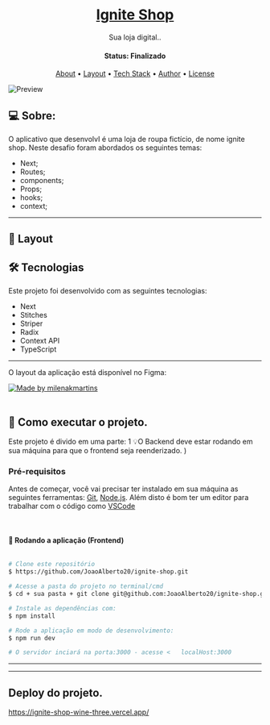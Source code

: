 <h1 align="center">
    <a href="#"> Ignite Shop </a>
</h1>

<p align="center"> Sua loja digital.. </p>

<h4 align="center"> 
	 Status:  Finalizado
</h4>

<p align="center">
 <a href="#-about">About</a> •
 <a href="#-layout">Layout</a> • 
 <a href="#-tech-stack">Tech Stack</a> • 
 <a href="#-author">Author</a> • 
 <a href="#-license">License</a>

</p>

![Preview](./igniteShop.png)

## 💻 Sobre:

O aplicativo que desenvolvI é uma loja de roupa fictício, de nome ignite shop.
Neste desafio foram abordados os seguintes temas:

- Next;
- Routes;
- components;
- Props;
- hooks;
- context;
---
## 🎨 Layout

## 🛠 Tecnologias

Este projeto foi desenvolvido com as seguintes tecnologias:

- Next
- Stitches
- Striper
- Radix
- Context API
- TypeScript
---
O layout da aplicação está disponível no Figma:

<a href="https://www.figma.com/file/kBmbBqHWIf5Ww9ydgb5KK8/Ignite-Shop-2.0-(Copy)?node-id=0%3A1">
  <img alt="Made by milenakmartins" src="https://img.shields.io/badge/Acessar%20Layout%20-Figma-%2304D361">
</a>

<br>
<br>

## 🚀 Como executar o projeto.

Este projeto é divido em uma parte:
1
💡O Backend deve estar rodando em sua máquina para que o frontend seja reenderizado.
)

### Pré-requisitos

Antes de começar, você vai precisar ter instalado em sua máquina as seguintes ferramentas:
[Git](https://git-scm.com), [Node.js](https://nodejs.org/en/). 
Além disto é bom ter um editor para trabalhar com o código como [VSCode](https://code.visualstudio.com/)

<br>

#### 🎲 Rodando a aplicação (Frontend) 

```bash

# Clone este repositório
$ https://github.com/JoaoAlberto20/ignite-shop.git

# Acesse a pasta do projeto no terminal/cmd
$ cd + sua pasta + git clone git@github.com:JoaoAlberto20/ignite-shop.git

# Instale as dependências com:
$ npm install

# Rode a aplicação em modo de desenvolvimento:
$ npm run dev

# O servidor inciará na porta:3000 - acesse <   localHost:3000
```
---



---
## Deploy do projeto.
https://ignite-shop-wine-three.vercel.app/
